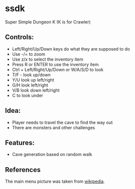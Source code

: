 # ssdk
Super Simple Dungeon K (K is for Crawler)

## Controls:
* Left/Right/Up/Down keys do what they are supposed to do
* Use -/= to zoom
* Use z/x to select the inventory item
* Press R or ENTER to use the inventory item
* Ctrl + Left/Right/Up/Down or W/A/S/D to look
* T/F - look up/down
* Y/U look up left/right
* G/H look left/right
* V/B look down left/right
* C to look under

## Idea:
* Player needs to travel the cave to find the way out
* There are monsters and other challenges

## Features:
* Cave generation based on random walk

## References
The main menu picture was taken from 
[wikipedia](https://commons.wikimedia.org/wiki/File:Fak%C4%B1ll%C4%B1_Ma%C4%9Faras%C4%B1,_Ak%C3%A7akoca.jpg).